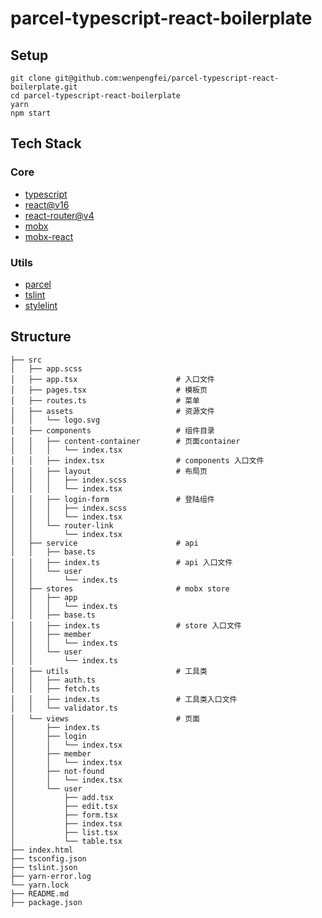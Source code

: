# parcel-typescript-react-boilerplate

## Setup

```
git clone git@github.com:wenpengfei/parcel-typescript-react-boilerplate.git
cd parcel-typescript-react-boilerplate
yarn
npm start
```


## Tech Stack

### Core

* [typescript](https://www.typescriptlang.org/)
* [react@v16](https://reactjs.org/)
* [react-router@v4](https://reacttraining.com/react-router/)
* [mobx](https://mobx.js.org/index.html)
* [mobx-react](https://github.com/mobxjs/mobx-react)

### Utils

* [parcel](https://parceljs.org)
* [tslint](https://palantir.github.io/tslint/)
* [stylelint](https://stylelint.io/)

## Structure

```
├── src
│   ├── app.scss
│   ├── app.tsx                      # 入口文件
│   ├── pages.tsx                    # 模板页
│   ├── routes.ts                    # 菜单
│   ├── assets                       # 资源文件
│   │   └── logo.svg
│   ├── components                   # 组件目录
│   │   ├── content-container        # 页面container
│   │   │   └── index.tsx   
│   │   ├── index.tsx                # components 入口文件
│   │   ├── layout                   # 布局页
│   │   │   ├── index.scss
│   │   │   └── index.tsx
│   │   ├── login-form               # 登陆组件
│   │   │   ├── index.scss
│   │   │   └── index.tsx
│   │   └── router-link
│   │       └── index.tsx
│   ├── service                      # api
│   │   ├── base.ts
│   │   ├── index.ts                 # api 入口文件
│   │   └── user
│   │       └── index.ts
│   ├── stores                       # mobx store
│   │   ├── app
│   │   │   └── index.ts
│   │   ├── base.ts
│   │   ├── index.ts                 # store 入口文件 
│   │   ├── member
│   │   │   └── index.ts
│   │   └── user
│   │       └── index.ts
│   ├── utils                        # 工具类
│   │   ├── auth.ts
│   │   ├── fetch.ts
│   │   ├── index.ts                 # 工具类入口文件
│   │   └── validator.ts
│   └── views                        # 页面
│       ├── index.ts
│       ├── login
│       │   └── index.tsx
│       ├── member
│       │   └── index.tsx
│       ├── not-found
│       │   └── index.tsx
│       └── user
│           ├── add.tsx
│           ├── edit.tsx
│           ├── form.tsx
│           ├── index.tsx
│           ├── list.tsx
│           └── table.tsx
├── index.html
├── tsconfig.json
├── tslint.json
├── yarn-error.log
└── yarn.lock
├── README.md
├── package.json
```





